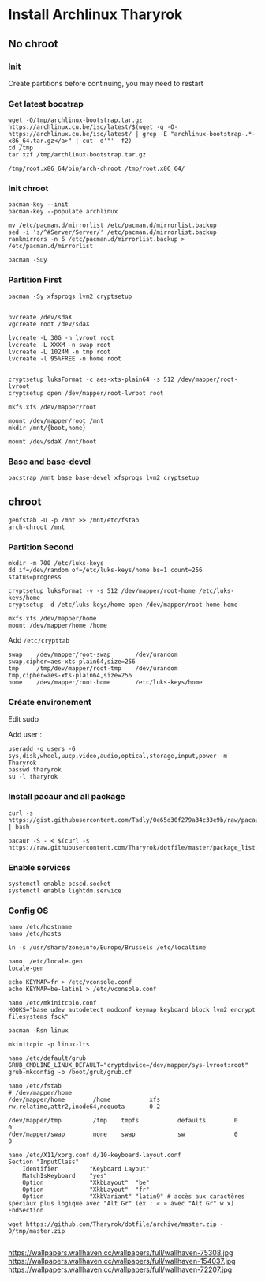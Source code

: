 # Install Archlinux Tharyrok
## No chroot
### Init
Create partitions before continuing, you may need to restart

### Get latest boostrap
```
wget -O/tmp/archlinux-bootstrap.tar.gz https://archlinux.cu.be/iso/latest/$(wget -q -O- https://archlinux.cu.be/iso/latest/ | grep -E "archlinux-bootstrap-.*-x86_64.tar.gz</a>" | cut -d'"' -f2)
cd /tmp
tar xzf /tmp/archlinux-bootstrap.tar.gz

/tmp/root.x86_64/bin/arch-chroot /tmp/root.x86_64/
```
### Init chroot
```
pacman-key --init
pacman-key --populate archlinux

mv /etc/pacman.d/mirrorlist /etc/pacman.d/mirrorlist.backup
sed -i 's/^#Server/Server/' /etc/pacman.d/mirrorlist.backup
rankmirrors -n 6 /etc/pacman.d/mirrorlist.backup > /etc/pacman.d/mirrorlist

pacman -Suy
```

### Partition First
```
pacman -Sy xfsprogs lvm2 cryptsetup


pvcreate /dev/sdaX
vgcreate root /dev/sdaX

lvcreate -L 30G -n lvroot root
lvcreate -L XXXM -n swap root
lvcreate -L 1024M -n tmp root
lvcreate -l 95%FREE -n home root


cryptsetup luksFormat -c aes-xts-plain64 -s 512 /dev/mapper/root-lvroot
cryptsetup open /dev/mapper/root-lvroot root

mkfs.xfs /dev/mapper/root

mount /dev/mapper/root /mnt
mkdir /mnt/{boot,home}

mount /dev/sdaX /mnt/boot
```

### Base and base-devel
```
pacstrap /mnt base base-devel xfsprogs lvm2 cryptsetup
```

## chroot
```
genfstab -U -p /mnt >> /mnt/etc/fstab
arch-chroot /mnt
```

### Partition Second
```
mkdir -m 700 /etc/luks-keys
dd if=/dev/random of=/etc/luks-keys/home bs=1 count=256 status=progress

cryptsetup luksFormat -v -s 512 /dev/mapper/root-home /etc/luks-keys/home
cryptsetup -d /etc/luks-keys/home open /dev/mapper/root-home home

mkfs.xfs /dev/mapper/home
mount /dev/mapper/home /home
```

Add `/etc/crypttab`
```
swap	/dev/mapper/root-swap		/dev/urandom		swap,cipher=aes-xts-plain64,size=256
tmp		/tmp/dev/mapper/root-tmp	/dev/urandom		tmp,cipher=aes-xts-plain64,size=256
home	/dev/mapper/root-home		/etc/luks-keys/home
```

### Créate environement

Edit sudo

Add user : 
```
useradd -g users -G sys,disk,wheel,uucp,video,audio,optical,storage,input,power -m Tharyrok
passwd tharyrok
su -l tharyrok
```

### Install pacaur and all package

```
curl -s https://gist.githubusercontent.com/Tadly/0e65d30f279a34c33e9b/raw/pacaur_install.sh | bash

pacaur -S - < $(curl -s https://raw.githubusercontent.com/Tharyrok/dotfile/master/package_list.txt)
```

### Enable services

```
systemctl enable pcscd.socket
systemctl enable lightdm.service
```

### Config OS
```
nano /etc/hostname
nano /etc/hosts

ln -s /usr/share/zoneinfo/Europe/Brussels /etc/localtime

nano  /etc/locale.gen
locale-gen

echo KEYMAP=fr > /etc/vconsole.conf
echo KEYMAP=be-latin1 > /etc/vconsole.conf

nano /etc/mkinitcpio.conf
HOOKS="base udev autodetect modconf keymap keyboard block lvm2 encrypt filesystems fsck"

pacman -Rsn linux

mkinitcpio -p linux-lts

nano /etc/default/grub
GRUB_CMDLINE_LINUX_DEFAULT="cryptdevice=/dev/mapper/sys-lvroot:root"
grub-mkconfig -o /boot/grub/grub.cf

nano /etc/fstab
# /dev/mapper/home
/dev/mapper/home        /home           xfs             rw,relatime,attr2,inode64,noquota       0 2

/dev/mapper/tmp         /tmp    tmpfs           defaults        0       0
/dev/mapper/swap        none    swap            sw              0       0

nano /etc/X11/xorg.conf.d/10-keyboard-layout.conf
Section "InputClass"
    Identifier         "Keyboard Layout"
    MatchIsKeyboard    "yes"
    Option             "XkbLayout"  "be"
    Option             "XkbLayout"  "fr"
    Option             "XkbVariant" "latin9" # accès aux caractères spéciaux plus logique avec "Alt Gr" (ex : « » avec "Alt Gr" w x)
EndSection
```


```
wget https://github.com/Tharyrok/dotfile/archive/master.zip -O/tmp/master.zip


```
https://wallpapers.wallhaven.cc/wallpapers/full/wallhaven-75308.jpg
https://wallpapers.wallhaven.cc/wallpapers/full/wallhaven-154037.jpg
https://wallpapers.wallhaven.cc/wallpapers/full/wallhaven-72207.jpg
